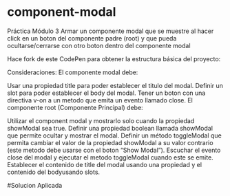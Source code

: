 ﻿# component-modal
Práctica Módulo 3
Armar un componente modal que se muestre al hacer click en un boton del componente padre (root) y que pueda ocultarse/cerrarse con otro boton dentro del componente modal

Hace fork de este CodePen para obtener la estructura básica del proyecto:

Consideraciones:
El componente modal debe:

Usar una propiedad title para poder establecer el titulo del modal.
Definir un slot para poder establecer el body del modal.
Tener un boton con una directiva v-on a un metodo que emita un evento llamado close.
El componente root (Componente Principal) debe:

Utilizar el component modal y mostrarlo solo cuando la propiedad showModal sea true.
Definir una propiedad boolean llamada showModal que permite ocultar y mostrar el modal.
Definir un método toggleModal que permita cambiar el valor de la propiedad showModal a su valor contrario (este metodo debe usarse con el boton “Show Modal”).
Escuchar el evento close del modal y ejecutar el metodo toggleModal cuando este se emite.
Establecer el contenido de title del modal usando una propiedad y el contenido del bodyusando slots.

#Solucion Aplicada
